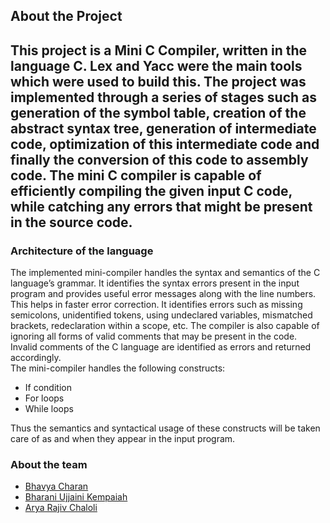 <h2>About the Project<h2>

This project is a Mini C Compiler, written in the language C. Lex and Yacc were the main tools which were used to build this. The project was implemented through a series of stages such as generation of the symbol table, creation of the abstract syntax tree, generation of intermediate code, optimization of this intermediate code and finally the conversion of this code to assembly code. The mini C compiler is capable of efficiently compiling the given input C code, while catching any errors that might be present in the source code. 

<h3>Architecture of the language</h3>

The implemented mini-compiler handles the syntax and semantics of the C language’s grammar. It identifies the syntax errors present in the input program and provides useful error messages along with the line numbers. <br>
This helps in faster error correction. It identifies errors such as missing semicolons, unidentified tokens, using undeclared variables, mismatched brackets, redeclaration within a scope, etc. The compiler is also capable of ignoring all forms of valid comments that may be present in the code. Invalid comments of the C language are identified as errors and returned accordingly.<br>
The mini-compiler handles the following constructs:
<ul>
  <li>If condition</li>
  <li>For loops</li>
  <li>While loops</li>
</ul>
Thus the semantics and syntactical usage of these constructs will be taken care of as and when they appear in the input program.

<h3>About the team</h3>

<ul>
  <li><a href = "https://github.com/BhavyaCharan">Bhavya Charan</a></li>
  <li><a href = "https://github.com/bharaniuk">Bharani Ujjaini Kempaiah</a></li>
  <li><a href = "https://github.com/AryaRajivChaloli">Arya Rajiv Chaloli</a></li>
 </ul>
